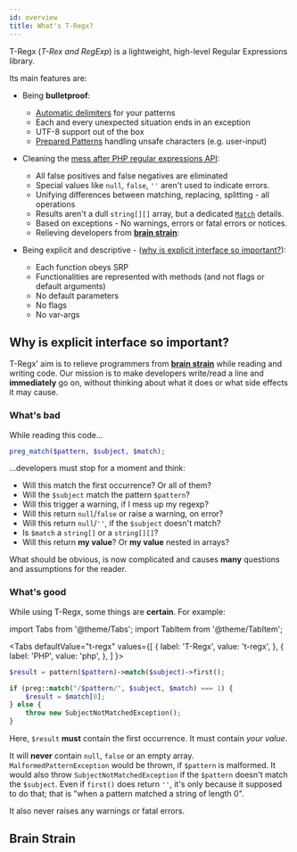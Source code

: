 ```yaml
---
id: overview
title: What's T-Regx?
---
```


T-Regx (_T-Rex and RegExp_) is a lightweight, high-level Regular Expressions library.

Its main features are:

- Being **bulletproof**:

  - [Automatic delimiters](delimiters.md) for your patterns
  - Each and every unexpected situation ends in an exception
  - UTF-8 support out of the box
  - [Prepared Patterns](prepared-patterns.md) handling unsafe characters (e.g. user-input)

- Cleaning the [mess after PHP regular expressions API](whats-the-point.md):

  - All false positives and false negatives are eliminated
  - Special values like `null`, `false`, `''` aren't used to indicate errors.
  - Unifying differences between matching, replacing, splitting - all operations
  - Results aren't a dull `string[][]` array, but a dedicated [`Match`](match-details.md) details.
  - Based on exceptions - No warnings, errors or fatal errors or notices.
  - Relieving developers from [**brain strain**](#brain-strain):

- Being explicit and descriptive - ([why is explicit interface so important?](#why-is-explicit-interface-so-important)):
  - Each function obeys SRP
  - Functionalities are represented with methods (and not flags or default arguments)
  - No default parameters
  - No flags
  - No var-args

## Why is explicit interface so important?

T-Regx' aim is to relieve programmers from [**brain strain**](overview.md#brain-strain) while reading and writing code.
Our mission is to make developers write/read a line and **immediately** go on, without thinking about what it does or
what side effects it may cause.

### What's bad

While reading this code...

```php
preg_match($pattern, $subject, $match);
```

...developers must stop for a moment and think:

- Will this match the first occurrence? Or all of them?
- Will the `$subject` match the pattern `$pattern`?
- Will this trigger a warning, if I mess up my regexp?
- Will this return `null`/`false` or raise a warning, on error?
- Will this return `null`/`''`, if the `$subject` doesn't match?
- Is `$match` a `string[]` or a `string[][]`?
- Will this return **my value**? Or **my value** nested in arrays?

What should be obvious, is now complicated and causes **many** questions and assumptions for the reader.

### What's good

While using T-Regx, some things are **certain**. For example:

import Tabs from '@theme/Tabs';
import TabItem from '@theme/TabItem';

<Tabs
defaultValue="t-regx"
values={[
{ label: 'T-Regx', value: 't-regx', },
{ label: 'PHP', value: 'php', },
]
}>
<TabItem value="t-regx">

```php
$result = pattern($pattern)->match($subject)->first();
```

</TabItem>
<TabItem value="php">

```php
if (preg::match("/$pattern/", $subject, $match) === 1) {
    $result = $match[0];
} else {
    throw new SubjectNotMatchedException();
}
```

</TabItem>
</Tabs>

<!--T-Regx:{mock($subject)}-->
<!--T-Regx:{mockPattern($pattern)}-->
<!--T-Regx:{return($result)}-->
<!--PHP:{mock($subject)}-->
<!--PHP:{mockPattern($pattern)}-->
<!--PHP:{return($result)}-->

Here, `$result` **must** contain the first occurrence. It must contain _your value_.

It will **never** contain `null`, `false` or an empty array. `MalformedPatternException` would be thrown, if `$pattern`
is malformed. It would also throw `SubjectNotMatchedException` if the `$pattern` doesn't match the `$subject`.
Even if `first()` does return `''`, it's only because it supposed to do that; that is "when a pattern matched
a string of length 0".

It also never raises any warnings or fatal errors.

## Brain Strain
